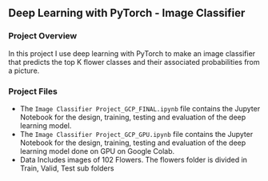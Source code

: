 ## Deep Learning with PyTorch - Image Classifier

### Project Overview
In this project I use deep learning with PyTorch to make an image classifier that predicts the top K flower classes and their associated probabilities from a picture.  

### Project Files
- The `Image Classifier Project_GCP_FINAL.ipynb` file contains the Jupyter Notebook for the design, training, testing and evaluation of the deep learning model.
- The `Image Classifier Project_GCP_GPU.ipynb` file contains the Jupyter Notebook for the design, training, testing and evaluation of the deep learning model done on GPU on Google Colab.
- Data Includes images of 102 Flowers. The flowers folder is divided in Train, Valid, Test sub folders

